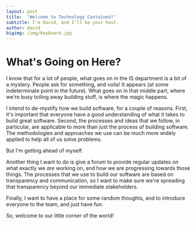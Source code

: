 ```yaml
---
layout: post
title:  "Welcome to Technology Contained!"
subtitle: I'm David, and I'll be your host.
author: david
bigimg: /img/keyboard.jpg
---
```

# What's Going on Here?

I know that for a lot of people, what goes on in the IS department is a bit of a mystery. People ask for something, and voila! It appears (at some indeterminate point in the future). What goes on in that middle part, where we're busy toiling away building stuff, is where the magic happens.

I intend to de-mystify how we build software, for a couple of reasons. First, it's important that everyone have a good understanding of what it takes to build great software. Second, the processes and ideas that we follow, in particular, are applicable to more than just the process of building software. The methodologies and approaches we use can be much more widely applied to help all of us solve problems.

But I'm getting ahead of myself. 

Another thing I want to do is give a forum to provide regular updates on what exactly we *are* working on, and how we are progressing towards those things. The processes that we use to build our software are based on transparency and communication, so I want to make sure we're spreading that transparency beyond our immediate stakeholders.

Finally, I want to have a place for some random thoughts, and to introduce everyone to the team, and just have fun.

So, welcome to our little corner of the world!